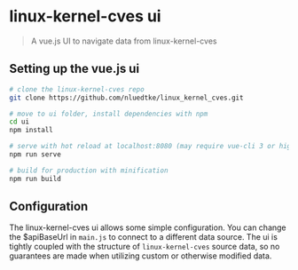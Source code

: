 # linux-kernel-cves ui

> A vue.js UI to navigate data from linux-kernel-cves

## Setting up the vue.js ui

``` bash
# clone the linux-kernel-cves repo
git clone https://github.com/nluedtke/linux_kernel_cves.git

# move to ui folder, install dependencies with npm
cd ui
npm install

# serve with hot reload at localhost:8080 (may require vue-cli 3 or higher)
npm run serve

# build for production with minification
npm run build
```

## Configuration

The linux-kernel-cves ui allows some simple configuration. You can change the $apiBaseUrl in `main.js` to connect to a different data source. The ui is tightly coupled with the structure of `linux-kernel-cves` source data, so no guarantees are made when utilizing custom or otherwise modified data.
